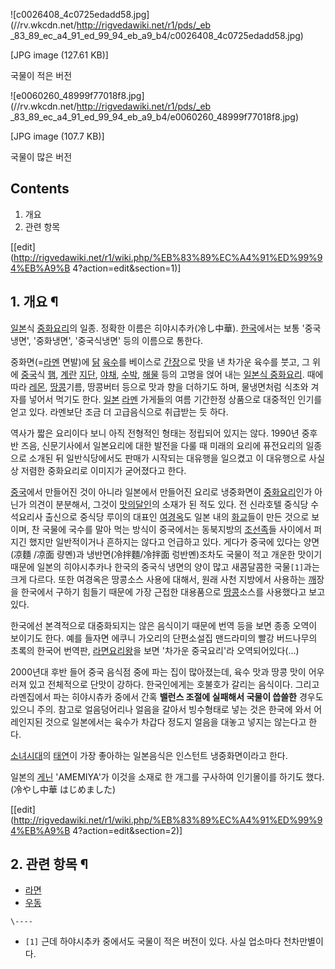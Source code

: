 ![c0026408_4c0725edadd58.jpg](//rv.wkcdn.net/http://rigvedawiki.net/r1/pds/_eb
_83_89_ec_a4_91_ed_99_94_eb_a9_b4/c0026408_4c0725edadd58.jpg)

[JPG image (127.61 KB)]

  
국물이 적은 버전

![e0060260_48999f77018f8.jpg](//rv.wkcdn.net/http://rigvedawiki.net/r1/pds/_eb
_83_89_ec_a4_91_ed_99_94_eb_a9_b4/e0060260_48999f77018f8.jpg)

[JPG image (107.7 KB)]

  
국물이 많은 버전

## Contents

    

1. 개요 
2. 관련 항목 

[[edit](http://rigvedawiki.net/r1/wiki.php/%EB%83%89%EC%A4%91%ED%99%94%EB%A9%B
4?action=edit&section=1)]

## 1. 개요 ¶

[일본](%EC%9D%BC%EB%B3%B8.md)식
[중화요리](%EC%A4%91%ED%99%94%EC%9A%94%EB%A6%AC.md)의 일종. 정확한 이름은 히야시추카(冷し中華).
[한국](%ED%95%9C%EA%B5%AD.md)에서는 보통 '중국냉면', '중화냉면', '중국식냉면' 등의 이름으로 통한다.

  

중화면(=[라멘](%EB%9D%BC%EB%A9%98.md) 면발)에 [닭](%EB%8B%AD.md)
[육수](%EC%9C%A1%EC%88%98.md)를 베이스로 [간장](%EA%B0%84%EC%9E%A5.md)으로 맛을 낸 차가운
육수를 붓고, 그 위에 [중국](%EC%A4%91%EA%B5%AD.md)식 [햄](%ED%96%84.md),
[계란](%EA%B3%84%EB%9E%80.md) [지단](%EC%A7%80%EB%8B%A8.md),
[야채](%EC%95%BC%EC%B1%84.md), [수박](%EC%88%98%EB%B0%95.md),
[해물](%ED%95%B4%EB%AC%BC.md) 등의 고명을 얹어 내는 [일본식 중화요리](%EC%9D%BC%EB%B3%B8%EC%8B%9D%20%EC%A4%91%ED%99%94%EC%9A%94%EB%A6%AC.md). 때에 따라
[레몬](%EB%A0%88%EB%AA%AC.md), [땅콩](%EB%95%85%EC%BD%A9.md)기름, 땅콩버터 등으로 맛과
향을 더하기도 하며, 물냉면처럼 식초와 겨자를 넣어서 먹기도 한다. [일본](%EC%9D%BC%EB%B3%B8.md)
[라멘](%EB%9D%BC%EB%A9%98.md) 가게들의 여름 기간한정 상품으로 대중적인 인기를 얻고 있다. 라멘보단 조금 더
고급음식으로 취급받는 듯 하다.

  

역사가 짧은 요리이다 보니 아직 전형적인 형태는 정립되어 있지는 않다. 1990년 중후반 즈음, 신문기사에서 일본요리에 대한 발전을 다룰 때
미래의 요리에 퓨전요리의 일종으로 소개된 뒤 일반식당에서도 판매가 시작되는 대유행을 일으켰고 이 대유행으로 사실상 저렴한 중화요리로 이미지가
굳어졌다고 한다.

  

[중국](%EC%A4%91%EA%B5%AD.md)에서 만들어진 것이 아니라 일본에서 만들어진 요리로 냉중화면이
[중화요리](%EC%A4%91%ED%99%94%EC%9A%94%EB%A6%AC.md)인가 아닌가 의견이 분분해서, 그것이 [맛의달인](%EB%A7%9B%EC%9D%98%20%EB%8B%AC%EC%9D%B8.md)의 소재가 된 적도 있다. 전 신라호텔 중식당
수석요리사 출신으로 중식당 루이의 대표인 [여경옥](%EC%97%AC%EA%B2%BD%EC%98%A5.md)도 일본 내의
[화교](%ED%99%94%EA%B5%90.md)들이 만든 것으로 보이며, 찬 국물에 국수를 말아 먹는 방식이 중국에서는 동북지방의
[조선족](%EC%A1%B0%EC%84%A0%EC%A1%B1.md)들 사이에서 퍼지긴 했지만 일반적이거나 흔하지는 않다고 언급하고
있다. 게다가 중국에 있다는 양면(凉麵 /凉面 량몐)과 냉반면(冷拌麵/冷拌面 렁반몐)조차도 국물이 적고 개운한 맛이기 때문에 일본의
히야시추카나 한국의 중국식 냉면의 양이 많고 새콤달콤한 국물`[1]`과는 크게 다르다. 또한 여경옥은 땅콩소스 사용에 대해서, 원래 사천
지방에서 사용하는 [깨](%EA%B9%A8.md)장을 한국에서 구하기 힘들기 때문에 가장 근접한 대용품으로
[땅콩](%EB%95%85%EC%BD%A9.md)소스를 사용했다고 보고 있다.

  

한국에선 본격적으로 대중화되지는 않은 음식이기 때문에 번역 등을 보면 종종 오역이 보이기도 한다. 예를 들자면 에쿠니 가오리의 단편소설집
맨드라미의 빨강 버드나무의 초록의 한국어 번역판,
[라면요리왕](%EB%9D%BC%EB%A9%B4%EC%9A%94%EB%A6%AC%EC%99%95.md)을 보면 '차가운 중국요리'라
오역되어있다(…)

  

2000년대 후반 들어 중국 음식점 중에 파는 집이 많아졌는데, 육수 맛과 땅콩 맛이 어우러져 있고 전체적으로 단맛이 강하다. 한국인에게는
호불호가 갈리는 음식이다. 그리고 라멘집에서 파는 히야시츄카 중에서 간혹 **밸런스 조절에 실패해서 국물이 씁쓸한** 경우도 있으니 주의.
참고로 얼음덩어리나 얼음을 갈아서 빙수형태로 넣는 것은 한국에 와서 어레인지된 것으로 일본에서는 육수가 차갑다 정도지 얼음을 대놓고 넣지는
않는다고 한다.

  

[소녀시대](%EC%86%8C%EB%85%80%EC%8B%9C%EB%8C%80.md)의
[태연](%ED%83%9C%EC%97%B0.md)이 가장 좋아하는 일본음식은 인스턴트 냉중화면이라고 한다.

  

일본의 [게닌](%EA%B2%8C%EB%8B%8C.md) 'AMEMIYA'가 이것을 소재로 한 개그를 구사하여 인기몰이를 하기도
했다.(冷やし中華 はじめました)

  

[[edit](http://rigvedawiki.net/r1/wiki.php/%EB%83%89%EC%A4%91%ED%99%94%EB%A9%B
4?action=edit&section=2)]

## 2. 관련 항목 ¶

  * [라면](%EB%9D%BC%EB%A9%B4.md)
  * [우동](%EC%9A%B0%EB%8F%99.md)

`\----`

  * `[1]` 근데 하야시추카 중에서도 국물이 적은 버전이 있다. 사실 업소마다 천차만별이다.

